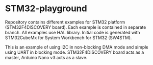 # STM32-playground
Repository contains different examples for STM32 platform (STM32F4DISCOVERY board). Each example is contained in separate branch.
All examples use HAL library. Initial code is generated with STM32CubeMx for System Workbench for STM32 (SW4STM).

This is an example of using I2C in non-blocking DMA  mode and simple using UART in blocking mode. STM32F4DISCOVERY board acts as a master, Arduino Nano v3 acts as a slave.
